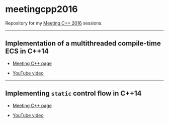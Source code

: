 # meetingcpp2016

Repository for my [Meeting C++ 2016](https://meetingcpp.com/index.php/mcpp2016.html) sessions.

---

## Implementation of a multithreaded compile-time ECS in C++14

* [Meeting C++ page](https://meetingcpp.com/index.php/tv16/items/11.html)

* [YouTube video](https://www.youtube.com/watch?v=51qSGUtaJwc&list=PLRyNF2Y6sca06lulacjysyu8RIwfKgYoY&index=55)

---

## Implementing `static` control flow in C++14

* [Meeting C++ page](https://meetingcpp.com/index.php/tv16/items/12.html)

* [YouTube video](https://www.youtube.com/watch?v=F5II2-cTgNw&list=PLRyNF2Y6sca06lulacjysyu8RIwfKgYoY&index=56)
